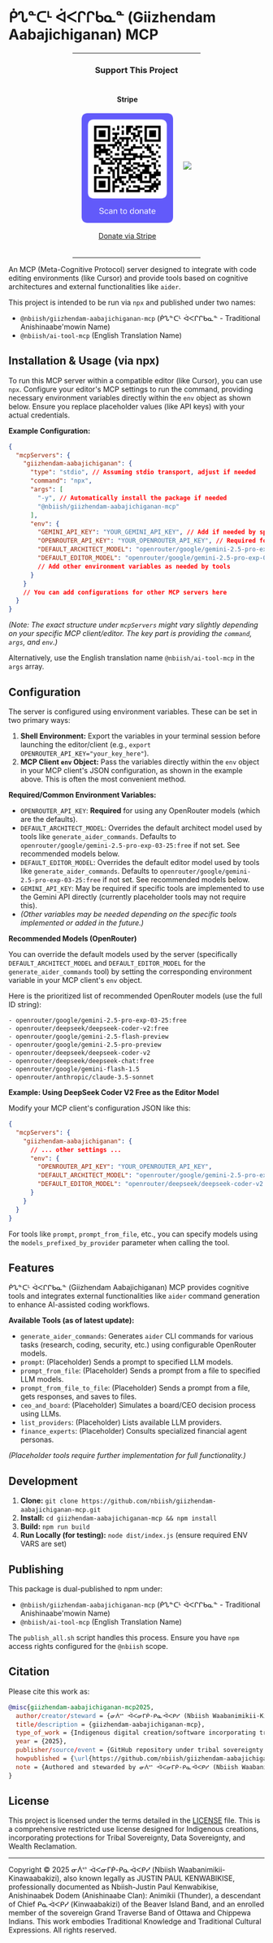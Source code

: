# ᑮᔐᓐᑕᒻ ᐋᐸᒋᒋᑲᓇᓐ (Giizhendam Aabajichiganan) MCP

<div align="center">
  <hr width="50%">
  
  <h3>Support This Project</h3>
  <div style="display: flex; justify-content: center; gap: 20px; margin: 20px 0;">
    <div>
      <h4>Stripe</h4>
      <img src="https://raw.githubusercontent.com/nbiish/license-for-all-works/8e9b73b269add9161dc04bbdd79f818c40fca14e/qr-stripe-donation.png" alt="Scan to donate" width="180"/>
      <p><a href="https://raw.githubusercontent.com/nbiish/license-for-all-works/8e9b73b269add9161dc04bbdd79f818c40fca14e/qr-stripe-donation.png">Donate via Stripe</a></p>
    </div>
    <div style="display: flex; align-items: center;">
      <a href="https://www.buymeacoffee.com/nbiish"><img src="https://img.buymeacoffee.com/button-api/?text=Buy me a coffee&emoji=&slug=nbiish&button_colour=FFDD00&font_colour=000000&font_family=Cookie&outline_colour=000000&coffee_colour=ffffff" /></a>
    </div>
  </div>
  
  <hr width="50%">
</div>

An MCP (Meta-Cognitive Protocol) server designed to integrate with code editing environments (like Cursor) and provide tools based on cognitive architectures and external functionalities like `aider`.

This project is intended to be run via `npx` and published under two names:
- `@nbiish/giizhendam-aabajichiganan-mcp` (ᑮᔐᓐᑕᒻ ᐋᐸᒋᒋᑲᓇᓐ - Traditional Anishinaabe'mowin Name)
- `@nbiish/ai-tool-mcp` (English Translation Name)

## Installation & Usage (via npx)

To run this MCP server within a compatible editor (like Cursor), you can use `npx`. Configure your editor's MCP settings to run the command, providing necessary environment variables directly within the `env` object as shown below. Ensure you replace placeholder values (like API keys) with your actual credentials.

**Example Configuration:**

```json
{
  "mcpServers": {
    "giizhendam-aabajichiganan": { 
      "type": "stdio", // Assuming stdio transport, adjust if needed
      "command": "npx",
      "args": [
        "-y", // Automatically install the package if needed
        "@nbiish/giizhendam-aabajichiganan-mcp"
      ],
      "env": {
        "GEMINI_API_KEY": "YOUR_GEMINI_API_KEY", // Add if needed by specific tools
        "OPENROUTER_API_KEY": "YOUR_OPENROUTER_API_KEY", // Required for OpenRouter models
        "DEFAULT_ARCHITECT_MODEL": "openrouter/google/gemini-2.5-pro-exp-03-25:free", // Recommended Default
        "DEFAULT_EDITOR_MODEL": "openrouter/google/gemini-2.5-pro-exp-03-25:free" // Recommended Default
        // Add other environment variables as needed by tools
      }
    }
    // You can add configurations for other MCP servers here
  }
}
```

*(Note: The exact structure under `mcpServers` might vary slightly depending on your specific MCP client/editor. The key part is providing the `command`, `args`, and `env`.)*

Alternatively, use the English translation name `@nbiish/ai-tool-mcp` in the `args` array.

## Configuration

The server is configured using environment variables. These can be set in two primary ways:

1.  **Shell Environment:** Export the variables in your terminal session before launching the editor/client (e.g., `export OPENROUTER_API_KEY="your_key_here"`).
2.  **MCP Client `env` Object:** Pass the variables directly within the `env` object in your MCP client's JSON configuration, as shown in the example above. This is often the most convenient method.

**Required/Common Environment Variables:**

-   `OPENROUTER_API_KEY`: **Required** for using any OpenRouter models (which are the defaults).
-   `DEFAULT_ARCHITECT_MODEL`: Overrides the default architect model used by tools like `generate_aider_commands`. Defaults to `openrouter/google/gemini-2.5-pro-exp-03-25:free` if not set. See recommended models below.
-   `DEFAULT_EDITOR_MODEL`: Overrides the default editor model used by tools like `generate_aider_commands`. Defaults to `openrouter/google/gemini-2.5-pro-exp-03-25:free` if not set. See recommended models below.
-   `GEMINI_API_KEY`: May be required if specific tools are implemented to use the Gemini API directly (currently placeholder tools may not require this).
-   *(Other variables may be needed depending on the specific tools implemented or added in the future.)*

**Recommended Models (OpenRouter)**

You can override the default models used by the server (specifically `DEFAULT_ARCHITECT_MODEL` and `DEFAULT_EDITOR_MODEL` for the `generate_aider_commands` tool) by setting the corresponding environment variable in your MCP client's `env` object.

Here is the prioritized list of recommended OpenRouter models (use the full ID string):

```
- openrouter/google/gemini-2.5-pro-exp-03-25:free
- openrouter/deepseek/deepseek-coder-v2:free
- openrouter/google/gemini-2.5-flash-preview
- openrouter/google/gemini-2.5-pro-preview
- openrouter/deepseek/deepseek-coder-v2
- openrouter/deepseek/deepseek-chat:free
- openrouter/google/gemini-flash-1.5
- openrouter/anthropic/claude-3.5-sonnet
```

**Example: Using DeepSeek Coder V2 Free as the Editor Model**

Modify your MCP client's configuration JSON like this:

```json
{
  "mcpServers": {
    "giizhendam-aabajichiganan": { 
      // ... other settings ...
      "env": {
        "OPENROUTER_API_KEY": "YOUR_OPENROUTER_API_KEY",
        "DEFAULT_ARCHITECT_MODEL": "openrouter/google/gemini-2.5-pro-exp-03-25:free", 
        "DEFAULT_EDITOR_MODEL": "openrouter/deepseek/deepseek-coder-v2:free" // <-- Changed Editor Model
      }
    }
  }
}
```

For tools like `prompt`, `prompt_from_file`, etc., you can specify models using the `models_prefixed_by_provider` parameter when calling the tool.

## Features

ᑮᔐᓐᑕᒻ ᐋᐸᒋᒋᑲᓇᓐ (Giizhendam Aabajichiganan) MCP provides cognitive tools and integrates external functionalities like `aider` command generation to enhance AI-assisted coding workflows.

**Available Tools (as of latest update):**

*   `generate_aider_commands`: Generates `aider` CLI commands for various tasks (research, coding, security, etc.) using configurable OpenRouter models.
*   `prompt`: (Placeholder) Sends a prompt to specified LLM models.
*   `prompt_from_file`: (Placeholder) Sends a prompt from a file to specified LLM models.
*   `prompt_from_file_to_file`: (Placeholder) Sends a prompt from a file, gets responses, and saves to files.
*   `ceo_and_board`: (Placeholder) Simulates a board/CEO decision process using LLMs.
*   `list_providers`: (Placeholder) Lists available LLM providers.
*   `finance_experts`: (Placeholder) Consults specialized financial agent personas.

*(Placeholder tools require further implementation for full functionality.)*

## Development

1.  **Clone:** `git clone https://github.com/nbiish/giizhendam-aabajichiganan-mcp.git`
2.  **Install:** `cd giizhendam-aabajichiganan-mcp && npm install`
3.  **Build:** `npm run build`
4.  **Run Locally (for testing):** `node dist/index.js` (ensure required ENV VARS are set)

## Publishing

This package is dual-published to npm under:
- `@nbiish/giizhendam-aabajichiganan-mcp` (ᑮᔐᓐᑕᒻ ᐋᐸᒋᒋᑲᓇᓐ - Traditional Anishinaabe'mowin Name)
- `@nbiish/ai-tool-mcp` (English Translation Name)

The `publish_all.sh` script handles this process. Ensure you have `npm` access rights configured for the `@nbiish` scope.

## Citation

Please cite this work as:

```bibtex
@misc{giizhendam-aabajichiganan-mcp2025,
  author/creator/steward = {ᓂᐲᔥ ᐙᐸᓂᒥᑮ-ᑭᓇᐙᐸᑭᓯ (Nbiish Waabanimikii-Kinawaabakizi), also known legally as JUSTIN PAUL KENWABIKISE, professionally documented as Nbiish-Justin Paul Kenwabikise, Anishinaabek Dodem (Anishinaabe Clan): Animikii (Thunder), descendant of Chief ᑭᓇᐙᐸᑭᓯ (Kinwaabakizi) of the Beaver Island Band and enrolled member of the sovereign Grand Traverse Band of Ottawa and Chippewa Indians},
  title/description = {giizhendam-aabajichiganan-mcp},
  type_of_work = {Indigenous digital creation/software incorporating traditional knowledge and cultural expressions},
  year = {2025},
  publisher/source/event = {GitHub repository under tribal sovereignty protections},
  howpublished = {\url{https://github.com/nbiish/giizhendam-aabajichiganan-mcp}},
  note = {Authored and stewarded by ᓂᐲᔥ ᐙᐸᓂᒥᑮ-ᑭᓇᐙᐸᑭᓯ (Nbiish Waabanimikii-Kinawaabakizi), also known legally as JUSTIN PAUL KENWABIKISE, professionally documented as Nbiish-Justin Paul Kenwabikise, Anishinaabek Dodem (Anishinaabe Clan): Animikii (Thunder), descendant of Chief ᑭᓇᐙᐸᑭᓯ (Kinwaabakizi) of the Beaver Island Band and enrolled member of the sovereign Grand Traverse Band of Ottawa and Chippewa Indians. This work embodies Indigenous intellectual property, traditional knowledge systems (TK), traditional cultural expressions (TCEs), and associated data protected under tribal law, federal Indian law, treaty rights, Indigenous Data Sovereignty principles, and international indigenous rights frameworks including UNDRIP. All usage, benefit-sharing, and data governance are governed by the COMPREHENSIVE RESTRICTED USE LICENSE FOR INDIGENOUS CREATIONS WITH TRIBAL SOVEREIGNTY, DATA SOVEREIGNTY, AND WEALTH RECLAMATION PROTECTIONS found in the LICENSE file.}
}
```

## License

This project is licensed under the terms detailed in the [LICENSE](LICENSE) file. This is a comprehensive restricted use license designed for Indigenous creations, incorporating protections for Tribal Sovereignty, Data Sovereignty, and Wealth Reclamation.

---

Copyright © 2025 ᓂᐲᔥ ᐙᐸᓂᒥᑮ-ᑭᓇᐙᐸᑭᓯ (Nbiish Waabanimikii-Kinawaabakizi), also known legally as JUSTIN PAUL KENWABIKISE, professionally documented as Nbiish-Justin Paul Kenwabikise, Anishinaabek Dodem (Anishinaabe Clan): Animikii (Thunder), a descendant of Chief ᑭᓇᐙᐸᑭᓯ (Kinwaabakizi) of the Beaver Island Band, and an enrolled member of the sovereign Grand Traverse Band of Ottawa and Chippewa Indians. This work embodies Traditional Knowledge and Traditional Cultural Expressions. All rights reserved. 